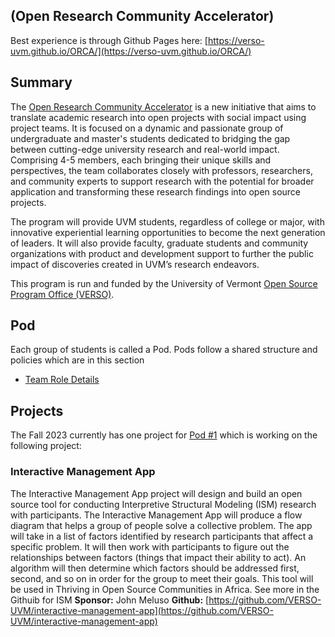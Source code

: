 ## (Open Research Community Accelerator)
Best experience is through Github Pages here: [https://verso-uvm.github.io/ORCA/](https://verso-uvm.github.io/ORCA/)
## Summary
The [Open Research Community Accelerator](https://verso.w3.uvm.edu/orca/) is a new initiative that aims to translate academic research into open projects with social impact using project teams. It is focused on a dynamic and passionate group of undergraduate and master's students dedicated to bridging the gap between cutting-edge university research and real-world impact. Comprising 4-5 members, each bringing their unique skills and perspectives, the team collaborates closely with professors, researchers, and community experts to support research with the potential for broader application and transforming these research findings into open source projects.

The program will provide UVM students, regardless of college or major, with innovative experiential learning opportunities to become the next generation of leaders. It will also provide faculty, graduate students and community organizations with product and development support to further the public impact of discoveries created in UVM’s research endeavors.

This program is run and funded by the University of Vermont [Open Source Program Office (VERSO)](https://verso.w3.uvm.edu).

## Pod
Each group of students is called a Pod. Pods follow a shared structure and policies which are in this section
- [Team Role Details](ORCA_job_description)

## Projects
The Fall 2023 currently has one project for [Pod #1](https://verso.w3.uvm.edu/orca-pod/) which is working on the following project:
### Interactive Management App
The Interactive Management App project will design and build an open source tool for conducting Interpretive Structural Modeling (ISM) research with participants. The Interactive Management App will produce a flow diagram that helps a group of people solve a collective problem. The app will take in a list of factors identified by research participants that affect a specific problem. It will then work with participants to figure out the relationships between factors (things that impact their ability to act). An algorithm will then determine which factors should be addressed first, second, and so on in order for the group to meet their goals. This tool will be used in Thriving in Open Source Communities in Africa. See more in the Githuib for ISM
**Sponsor:** John Meluso
**Github:** [https://github.com/VERSO-UVM/interactive-management-app](https://github.com/VERSO-UVM/interactive-management-app)
